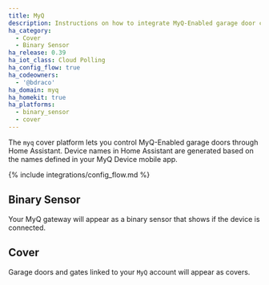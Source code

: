 ```yaml
---
title: MyQ
description: Instructions on how to integrate MyQ-Enabled garage door covers into Home Assistant.
ha_category:
  - Cover
  - Binary Sensor
ha_release: 0.39
ha_iot_class: Cloud Polling
ha_config_flow: true
ha_codeowners:
  - '@bdraco'
ha_domain: myq
ha_homekit: true
ha_platforms:
  - binary_sensor
  - cover
---
```


The `myq` cover platform lets you control MyQ-Enabled garage doors through Home Assistant. Device names in Home Assistant are generated based on the names defined in your MyQ Device mobile app.

{% include integrations/config_flow.md %}

## Binary Sensor

Your MyQ gateway will appear as a binary sensor that shows if the device is connected.

## Cover

Garage doors and gates linked to your `MyQ` account will appear as covers.
